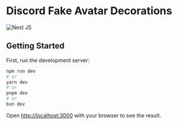 # Discord Fake Avatar Decorations
![Next JS](https://img.shields.io/badge/Next-black?style=for-the-badge&logo=next.js&logoColor=white)

## Getting Started

First, run the development server:

```bash
npm run dev
# or
yarn dev
# or
pnpm dev
# or
bun dev
```

Open [http://localhost:3000](http://localhost:3000) with your browser to see the result.
